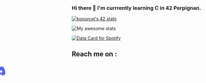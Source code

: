 ### Hi there 👋 I'm currrently learning C in 42 Perpignan.



[![kpourcel's 42 stats](https://badge.mediaplus.ma/darkblue/kpourcel?1337Badge=off&UM6P=off)](https://github.com/oakoudad/badge42)


![My awesome stats](https://raw.githubusercontent.com/Middle-555/github-stats-terminal/72366006f2589288e911e03256ced51163cc0397/github_stats.svg)


<a href="https://data-card-for-spotify.herokuapp.com/api/card?user_id=kevinnzk555&show_border=true&custom_title=Middle%20Spotify%20Data&limit=3">
  <img src="https://data-card-for-spotify.herokuapp.com/api/card?user_id=kevinnzk555&show_border=true&custom_title=Middle%20Spotify%20Data&limit=3" alt="Data Card for Spotify">
</a>



## Reach me on : 

<div style="display: flex; justify-content: center; align-items: center;">
  <a href="https://lanyard-profile-readme.vercel.app/api/263255031967383554?theme=dark&bg=505050&hideBadges=true&idleMessage=Probably%20coding%20or%20listening%20music%20!">
    <img src="https://github.com/Middle-555/Middle-555/blob/main/assets/Discord.gif?raw=true" width="50" style="margin-right: 1000px;">
  </a>
&nbsp;&nbsp;&nbsp;&nbsp;
  <a href="https://www.linkedin.com/in/k%C3%A9vin-pourcel/">
    <img src="https://github.com/Middle-555/Middle-555/blob/main/assets/LinkedIn.gif?raw=true" width="50">
  </a>
</div>




